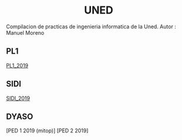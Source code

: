 <h1 align="center">UNED</h1>


Compilacion de practicas de ingenieria informatica de la Uned.
Autor : Manuel Moreno

## PL1
[PL1_2019](https://github.com/Faiiya/Uned/tree/master/PL1_2019)
## SIDI
[SIDI_2019](https://github.com/Faiiya/Uned/tree/master/SIDI_2019)
## DYASO
[PED 1 2019 (mitop)]
[PED 2 2019]

